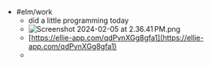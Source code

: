 - #elm/work
	- did a little programming today
	- ![Screenshot 2024-02-05 at 2.36.41 PM.png](../assets/Screenshot_2024-02-05_at_2.36.41 PM_1707172852895_0.png)
	- [https://ellie-app.com/qdPvnXGg8gfa1](https://ellie-app.com/qdPvnXGg8gfa1)
	-